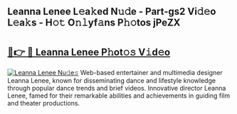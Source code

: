 ## Leanna Lenee L𝚎a𝚔ed N𝚞𝚍e - Part-gs2 Vi𝚍𝚎o L𝚎a𝚔s - H𝚘𝚝 O𝚗𝚕yf𝚊ns P𝚑𝚘tos jPeZX

# <h2><a href="http://kf9xc8.oniu.top/?m=Leanna+Lenee">🔗👉 🔴 Leanna Lenee P𝚑ot𝚘𝚜 V𝚒d𝚎o</a></h2>

[![Leanna Lenee Nu𝚍e𝚜](https://i.imgur.com/0qMVB7G.gif)](http://kf9xc8.oniu.top/?m=Leanna+Lenee)
Web-based entertainer and multimedia designer Leanna Lenee, known for disseminating dance and lifestyle knowledge through popular dance trends and brief videos. Innovative director Leanna Lenee, famed for their remarkable abilities and achievements in guiding film and theater productions.  
